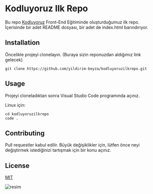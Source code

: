 # Kodluyoruz Ilk Repo

Bu repo [Kodluyoruz](https://kodluyoruz.org/tr/kodluyoruz/) Front-End Eğitiminde oluşturduğumuz ilk repo. İçerisinde bir adet README dosyası, bir adet de index.html barındırıyor. 

## Installation

Öncelikle projeyi clonelayın. (Buraya sizin reponuzdan aldığımız link gelecek)

```git clone https://github.com/yildirim-beyza/kodluyoruzilkrepo.git```


## Usage

Projeyi cloneladıktan sonra Visual Studio Code programında açınız.

Linux için:

``` 
cd kodluyoruzilkrepo 
code .
```

## Contributing

Pull requestler kabul edilir. Büyük değişiklikler için, lütfen önce neyi değiştirmek istediğinizi tartışmak için bir konu açınız.

## License

[MIT](https://choosealicense.com/licenses/mit/)

![resim](https://raw.githubusercontent.com/Kodluyoruz/taskforce/main/git/odev1/figures/markdown.png)